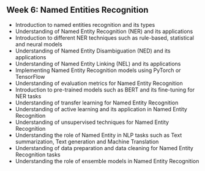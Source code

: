 ## Week 6: Named Entities Recognition

- Introduction to named entities recognition and its types
- Understanding of Named Entity Recognition (NER) and its applications
- Introduction to different NER techniques such as rule-based, statistical and neural models
- Understanding of Named Entity Disambiguation (NED) and its applications
- Understanding of Named Entity Linking (NEL) and its applications
- Implementing Named Entity Recognition models using PyTorch or TensorFlow
- Understanding of evaluation metrics for Named Entity Recognition
- Introduction to pre-trained models such as BERT and its fine-tuning for NER tasks
- Understanding of transfer learning for Named Entity Recognition
- Understanding of active learning and its application in Named Entity Recognition
- Understanding of unsupervised techniques for Named Entity Recognition
- Understanding the role of Named Entity in NLP tasks such as Text summarization, Text generation and Machine Translation
- Understanding of data preparation and data cleaning for Named Entity Recognition tasks
- Understanding the role of ensemble models in Named Entity Recognition
